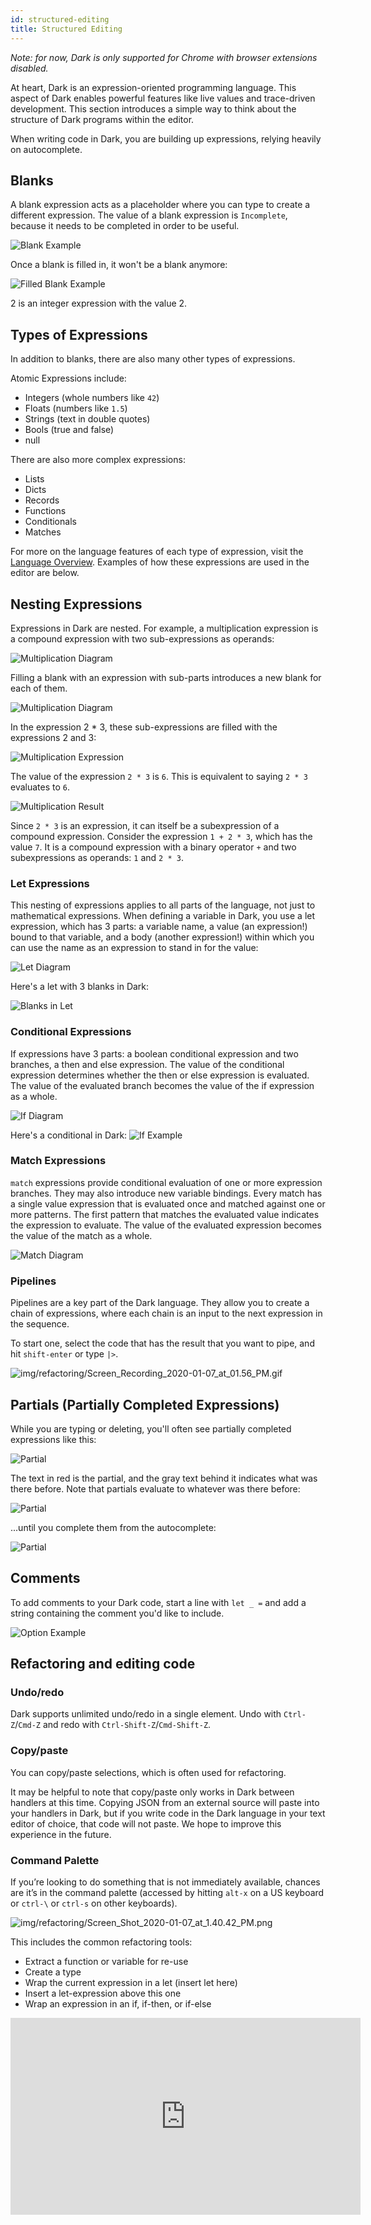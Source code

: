 ```yaml
---
id: structured-editing
title: Structured Editing
---
```


_Note: for now, Dark is only supported for Chrome with browser extensions
disabled._

At heart, Dark is an expression-oriented programming language. This aspect of
Dark enables powerful features like live values and trace-driven development.
This section introduces a simple way to think about the structure of Dark
programs within the editor.

When writing code in Dark, you are building up expressions, relying heavily on
autocomplete.

## Blanks

A blank expression acts as a placeholder where you can type to create a
different expression. The value of a blank expression is `Incomplete`, because
it needs to be completed in order to be useful.

![Blank Example](/img/structuredediting/blank_example.png)

Once a blank is filled in, it won't be a blank anymore:

![Filled Blank Example](/img/structuredediting/filled_blank_example.png)

2 is an integer expression with the value 2.

## Types of Expressions

In addition to blanks, there are also many other types of expressions.

Atomic Expressions include:

- Integers (whole numbers like `42`)
- Floats (numbers like `1.5`)
- Strings (text in double quotes)
- Bools (true and false)
- null

There are also more complex expressions:

- Lists
- Dicts
- Records
- Functions
- Conditionals
- Matches

For more on the language features of each type of expression, visit the
[Language Overview](languageoverview). Examples of how these expressions are
used in the editor are below.

## Nesting Expressions

Expressions in Dark are nested. For example, a multiplication expression is a
compound expression with two sub-expressions as operands:

![Multiplication Diagram](/img/structuredediting/mul_diagram.png)

Filling a blank with an expression with sub-parts introduces a new blank for
each of them.

![Multiplication Diagram](/img/structuredediting/multiplication.png)

In the expression 2 \* 3, these sub-expressions are filled with the expressions
2 and 3:

![Multiplication Expression](/img/structuredediting/mul_expression.png)

The value of the expression `2 * 3` is `6`. This is equivalent to saying `2 * 3`
evaluates to `6`.

![Multiplication Result](/img/structuredediting/mul_result.png)

Since `2 * 3` is an expression, it can itself be a subexpression of a compound
expression. Consider the expression `1 + 2 * 3`, which has the value `7`. It is
a compound expression with a binary operator `+` and two subexpressions as
operands: `1` and `2 * 3`.

### Let Expressions

This nesting of expressions applies to all parts of the language, not just to
mathematical expressions. When defining a variable in Dark, you use a let
expression, which has 3 parts: a variable name, a value (an expression!) bound
to that variable, and a body (another expression!) within which you can use the
name as an expression to stand in for the value:

![Let Diagram](/img/structuredediting/let_diagram.png)

Here's a let with 3 blanks in Dark:

![Blanks in Let](/img/structuredediting/blanks_in_let_example.png)

### Conditional Expressions

If expressions have 3 parts: a boolean conditional expression and two branches,
a then and else expression. The value of the conditional expression determines
whether the then or else expression is evaluated. The value of the evaluated
branch becomes the value of the if expression as a whole.

![If Diagram](/img/structuredediting/if_diagram.png)

Here's a conditional in Dark:
![If Example](/img/structuredediting/if_example.png)

### Match Expressions

`match` expressions provide conditional evaluation of one or more expression
branches. They may also introduce new variable bindings. Every match has a
single value expression that is evaluated once and matched against one or more
patterns. The first pattern that matches the evaluated value indicates the
expression to evaluate. The value of the evaluated expression becomes the value
of the match as a whole.

![Match Diagram](/img/structuredediting/match_diagram.png)

### Pipelines

Pipelines are a key part of the Dark language. They allow you to create a chain
of expressions, where each chain is an input to the next expression in the
sequence.

To start one, select the code that has the result that you want to pipe, and hit
`shift-enter` or type `|>`.

![img/refactoring/Screen_Recording_2020-01-07_at_01.56_PM.gif](/img/structuredediting/pipeline_example.png)

## Partials (Partially Completed Expressions)

While you are typing or deleting, you'll often see partially completed
expressions like this:

![Partial](/img/structuredediting/partial_example.png)

The text in red is the partial, and the gray text behind it indicates what was
there before. Note that partials evaluate to whatever was there before:

![Partial](/img/structuredediting/partial_almost_filled.png)

...until you complete them from the autocomplete:

![Partial](/img/structuredediting/partial_completed_example.png)

## Comments

To add comments to your Dark code, start a line with `let _ =` and add a string
containing the comment you'd like to include.

![Option Example](/img/language/comment.png)

## Refactoring and editing code

### Undo/redo

Dark supports unlimited undo/redo in a single element. Undo with
`Ctrl-Z`/`Cmd-Z` and redo with `Ctrl-Shift-Z`/`Cmd-Shift-Z`.

### Copy/paste

You can copy/paste selections, which is often used for refactoring.

It may be helpful to note that copy/paste only works in Dark between handlers at
this time. Copying JSON from an external source will paste into your handlers in
Dark, but if you write code in the Dark language in your text editor of choice,
that code will not paste. We hope to improve this experience in the future.

### Command Palette

If you’re looking to do something that is not immediately available, chances are
it’s in the command palette (accessed by hitting `alt-x` on a US keyboard or
`ctrl-\` or `ctrl-s` on other keyboards).

![img/refactoring/Screen_Shot_2020-01-07_at_1.40.42_PM.png](/img/refactoring/Screen_Shot_2020-01-07_at_1.40.42_PM.png)

This includes the common refactoring tools:

- Extract a function or variable for re-use
- Create a type
- Wrap the current expression in a let (insert let here)
- Insert a let-expression above this one
- Wrap an expression in an if, if-then, or if-else

<iframe width="560" height="315" src="https://www.youtube.com/embed/A39iZCaqX-w" frameborder="0" allow="accelerometer; autoplay; encrypted-media; gyroscope; picture-in-picture" allowfullscreen></iframe>
